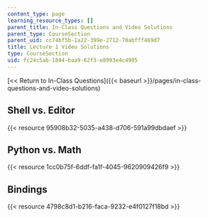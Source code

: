 ```yaml
---
content_type: page
learning_resource_types: []
parent_title: In-Class Questions and Video Solutions
parent_type: CourseSection
parent_uid: cc74bf5b-1a22-399e-2712-70abfff469d7
title: Lecture 1 Video Solutions
type: CourseSection
uid: fc24c5ab-1844-baa9-62f3-e8993e4c4905
---
```


[\<\< Return to In-Class Questions]({{< baseurl >}}/pages/in-class-questions-and-video-solutions)

Shell vs. Editor
----------------

{{< resource 95908b32-5035-a438-d706-591a99dbdaef >}}

Python vs. Math
---------------

{{< resource 1cc0b75f-6ddf-fa1f-4045-9620909426f9 >}}

Bindings
--------

{{< resource 4798c8d1-b216-faca-9232-e4f0127f18bd >}}